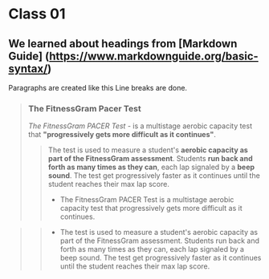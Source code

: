 # Class 01

## We learned about headings from [Markdown Guide] (https://www.markdownguide.org/basic-syntax/)

Paragraphs are created like this 
Line breaks are done.

>### **The FitnessGram Pacer Test**
>*The FitnessGram PACER Test* - is a multistage aerobic capacity test that **"progressively gets more difficult as it continues"**.
>
>>The test is used to measure a student's **aerobic capacity as part of the FitnessGram assessment**. Students **run back and forth as many times as they can**, each lap signaled by a **beep sound**. The test get progressively faster as it continues until the student reaches their max lap score.
>>
>> - The FitnessGram PACER Test is a multistage aerobic capacity test that progressively gets more difficult as it continues.

>> - The test is used to measure a student's aerobic capacity as part of the FitnessGram assessment. Students run back and forth as many times as they can, each lap signaled by a beep sound. The test get progressively faster as it continues until the student reaches their max lap score.
